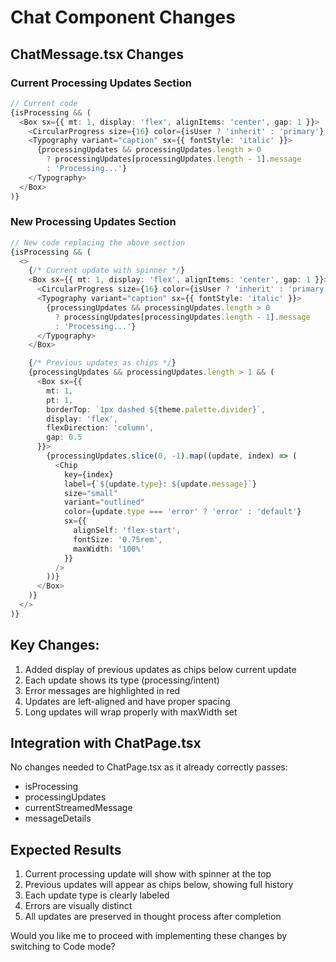 # Chat Component Changes

## ChatMessage.tsx Changes

### Current Processing Updates Section
```typescript
// Current code
{isProcessing && (
  <Box sx={{ mt: 1, display: 'flex', alignItems: 'center', gap: 1 }}>
    <CircularProgress size={16} color={isUser ? 'inherit' : 'primary'} />
    <Typography variant="caption" sx={{ fontStyle: 'italic' }}>
      {processingUpdates && processingUpdates.length > 0 
        ? processingUpdates[processingUpdates.length - 1].message 
        : 'Processing...'}
    </Typography>
  </Box>
)}
```

### New Processing Updates Section
```typescript
// New code replacing the above section
{isProcessing && (
  <>
    {/* Current update with spinner */}
    <Box sx={{ mt: 1, display: 'flex', alignItems: 'center', gap: 1 }}>
      <CircularProgress size={16} color={isUser ? 'inherit' : 'primary'} />
      <Typography variant="caption" sx={{ fontStyle: 'italic' }}>
        {processingUpdates && processingUpdates.length > 0 
          ? processingUpdates[processingUpdates.length - 1].message 
          : 'Processing...'}
      </Typography>
    </Box>

    {/* Previous updates as chips */}
    {processingUpdates && processingUpdates.length > 1 && (
      <Box sx={{ 
        mt: 1, 
        pt: 1,
        borderTop: `1px dashed ${theme.palette.divider}`,
        display: 'flex',
        flexDirection: 'column',
        gap: 0.5
      }}>
        {processingUpdates.slice(0, -1).map((update, index) => (
          <Chip
            key={index}
            label={`${update.type}: ${update.message}`}
            size="small"
            variant="outlined"
            color={update.type === 'error' ? 'error' : 'default'}
            sx={{ 
              alignSelf: 'flex-start',
              fontSize: '0.75rem',
              maxWidth: '100%'
            }}
          />
        ))}
      </Box>
    )}
  </>
)}
```

## Key Changes:
1. Added display of previous updates as chips below current update
2. Each update shows its type (processing/intent)
3. Error messages are highlighted in red
4. Updates are left-aligned and have proper spacing
5. Long updates will wrap properly with maxWidth set

## Integration with ChatPage.tsx
No changes needed to ChatPage.tsx as it already correctly passes:
- isProcessing
- processingUpdates
- currentStreamedMessage
- messageDetails

## Expected Results
1. Current processing update will show with spinner at the top
2. Previous updates will appear as chips below, showing full history
3. Each update type is clearly labeled
4. Errors are visually distinct
5. All updates are preserved in thought process after completion

Would you like me to proceed with implementing these changes by switching to Code mode?
